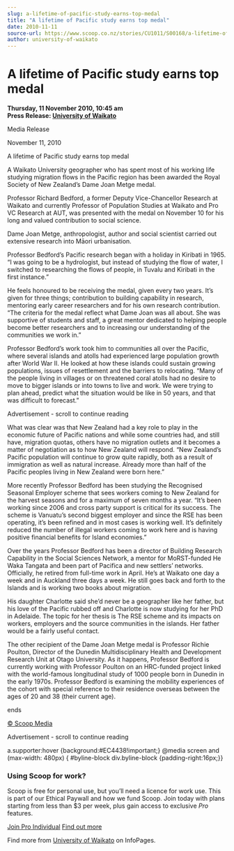 ```yaml
---
slug: a-lifetime-of-pacific-study-earns-top-medal
title: "A lifetime of Pacific study earns top medal"
date: 2010-11-11
source-url: https://www.scoop.co.nz/stories/CU1011/S00168/a-lifetime-of-pacific-study-earns-top-medal.htm
author: university-of-waikato
---
```

A lifetime of Pacific study earns top medal
===========================================

**Thursday, 11 November 2010, 10:45 am**  
**Press Release: [University of Waikato](https://info.scoop.co.nz/University_of_Waikato)**

Media Release

November 11, 2010

  
A lifetime of Pacific study earns top medal

A Waikato University geographer who has spent most of his working life studying migration flows in the Pacific region has been awarded the Royal Society of New Zealand’s Dame Joan Metge medal.

Professor Richard Bedford, a former Deputy Vice-Chancellor Research at Waikato and currently Professor of Population Studies at Waikato and Pro VC Research at AUT, was presented with the medal on November 10 for his long and valued contribution to social science.

Dame Joan Metge, anthropologist, author and social scientist carried out extensive research into Māori urbanisation.

Professor Bedford’s Pacific research began with a holiday in Kiribati in 1965. “I was going to be a hydrologist, but instead of studying the flow of water, I switched to researching the flows of people, in Tuvalu and Kiribati in the first instance.”

He feels honoured to be receiving the medal, given every two years. It’s given for three things; contribution to building capability in research, mentoring early career researchers and for his own research contribution. “The criteria for the medal reflect what Dame Joan was all about. She was supportive of students and staff, a great mentor dedicated to helping people become better researchers and to increasing our understanding of the communities we work in.”

Professor Bedford’s work took him to communities all over the Pacific, where several islands and atolls had experienced large population growth after World War II. He looked at how these islands could sustain growing populations, issues of resettlement and the barriers to relocating. “Many of the people living in villages or on threatened coral atolls had no desire to move to bigger islands or into towns to live and work. We were trying to plan ahead, predict what the situation would be like in 50 years, and that was difficult to forecast.”

Advertisement - scroll to continue reading





What was clear was that New Zealand had a key role to play in the economic future of Pacific nations and while some countries had, and still have, migration quotas, others have no migration outlets and it becomes a matter of negotiation as to how New Zealand will respond. “New Zealand’s Pacific population will continue to grow quite rapidly, both as a result of immigration as well as natural increase. Already more than half of the Pacific peoples living in New Zealand were born here.”

More recently Professor Bedford has been studying the Recognised Seasonal Employer scheme that sees workers coming to New Zealand for the harvest seasons and for a maximum of seven months a year. “It’s been working since 2006 and cross party support is critical for its success. The scheme is Vanuatu’s second biggest employer and since the RSE has been operating, it’s been refined and in most cases is working well. It’s definitely reduced the number of illegal workers coming to work here and is having positive financial benefits for Island economies.”

Over the years Professor Bedford has been a director of Building Research Capability in the Social Sciences Network, a mentor for MoRST-funded He Waka Tangata and been part of Pacifica and new settlers’ networks. Officially, he retired from full-time work in April. He’s at Waikato one day a week and in Auckland three days a week. He still goes back and forth to the Islands and is working two books about migration.

His daughter Charlotte said she’d never be a geographer like her father, but his love of the Pacific rubbed off and Charlotte is now studying for her PhD in Adelaide. The topic for her thesis is The RSE scheme and its impacts on workers, employers and the source communities in the islands. Her father would be a fairly useful contact.

The other recipient of the Dame Joan Metge medal is Professor Richie Poulton, Director of the Dunedin Multidisciplinary Health and Development Research Unit at Otago University. As it happens, Professor Bedford is currently working with Professor Poulton on an HRC-funded project linked with the world-famous longitudinal study of 1000 people born in Dunedin in the early 1970s. Professor Bedford is examining the mobility experiences of the cohort with special reference to their residence overseas between the ages of 20 and 38 (their current age).

ends

[© Scoop Media](http://www.scoop.co.nz/about/terms.html)  

Advertisement - scroll to continue reading



a.supporter:hover {background:#EC4438!important;} @media screen and (max-width: 480px) { #byline-block div.byline-block {padding-right:16px;}}

### Using Scoop for work?

Scoop is free for personal use, but you’ll need a licence for work use. This is part of our Ethical Paywall and how we fund Scoop. Join today with plans starting from less than $3 per week, plus gain access to exclusive _Pro_ features.  
  
[Join Pro Individual](https://pro.scoop.co.nz/Individual/?from=ProIn24) [Find out more](https://pro.scoop.co.nz/using-scoop-for-work/?from=ProIn24)

Find more from [University of Waikato](https://info.scoop.co.nz/University_of_Waikato) on InfoPages.